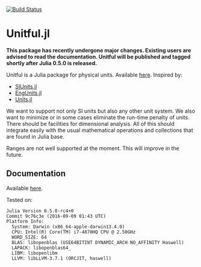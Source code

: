 [![Build Status](https://travis-ci.org/ajkeller34/Unitful.jl.svg?branch=master)](https://travis-ci.org/ajkeller34/Unitful.jl)

# Unitful.jl

**This package has recently undergone major changes. Existing users
are advised to read the documentation. Unitful will be published
and tagged shortly after Julia 0.5.0 is released.**

Unitful is a Julia package for physical units. Available
[here](https://github.com/ajkeller34/Unitful.jl). Inspired by:

- [SIUnits.jl](https://github.com/keno/SIUnits.jl)
- [EngUnits.jl](https://github.com/dhoegh/EngUnits.jl)
- [Units.jl](https://github.com/timholy/Units.jl)

We want to support not only SI units but also any other unit system. We also
want to minimize or in some cases eliminate the run-time penalty of units.
There should be facilities for dimensional analysis. All of this should
integrate easily with the usual mathematical operations and collections that
are found in Julia base.

Ranges are not well supported at the moment. This will improve in the future.

## Documentation

Available [here](http://ajkeller34.github.io/Unitful.jl).

Tested on:

```
Julia Version 0.5.0-rc4+0
Commit 9c76c3e (2016-09-09 01:43 UTC)
Platform Info:
  System: Darwin (x86_64-apple-darwin13.4.0)
  CPU: Intel(R) Core(TM) i7-4870HQ CPU @ 2.50GHz
  WORD_SIZE: 64
  BLAS: libopenblas (USE64BITINT DYNAMIC_ARCH NO_AFFINITY Haswell)
  LAPACK: libopenblas64_
  LIBM: libopenlibm
  LLVM: libLLVM-3.7.1 (ORCJIT, haswell)
```
